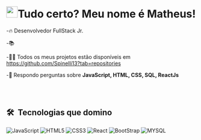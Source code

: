 <h1 align="center"><img src="https://raw.githubusercontent.com/kaueMarques/kaueMarques/master/hi.gif" height="30"width="30px">Tudo certo? Meu nome é Matheus!</h1>

-🔥 Desenvolvedor FullStack Jr.

-📚 

-👨‍💻 Todos os meus projetos estão disponíveis em https://github.com/Spinelli13?tab=repositories

-💭 Respondo perguntas sobre **JavaScript, HTML, CSS, SQL, ReactJs**

<br><br>

## 🛠 &nbsp;Tecnologias que domino

<img align="center" alt="JavaScript" src="https://img.shields.io/badge/JavaScript-F7DF1E?style=for-the-badge&logo=javascript&logoColor=black">

<img align="center" alt="HTML5" src="https://img.shields.io/badge/HTML5-E34F26?style=for-the-badge&logo=html5&logoColor=white">

<img align="center" alt="CSS3" src="https://img.shields.io/badge/CSS3-1572B6?style=for-the-badge&logo=css3&logoColor=white">

<img align="center" alt="React" src="https://img.shields.io/badge/React-20232A?style=for-the-badge&logo=react&logoColor=61DAFB">

<img align="center" alt="BootStrap" src="https://img.shields.io/badge/Bootstrap-563D7C?style=for-the-badge&logo=bootstrap&logoColor=white">

<img align="center" alt="MYSQL" src="https://img.shields.io/badge/MySQL-00000F?style=for-the-badge&logo=mysql&logoColor=white">
